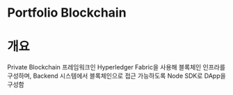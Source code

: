 Portfolio Blockchain
====================

# 개요

Private Blockchain 프레임워크인 Hyperledger Fabric을 사용해 블록체인 인프라를 구성하며, Backend 시스템에서 블록체인으로 접근 가능하도록 Node SDK로 DApp을 구성함